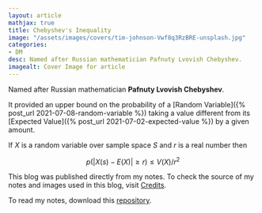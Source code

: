 ```yaml
---
layout: article
mathjax: true
title: Chebyshev's Inequality
image: "/assets/images/covers/tim-johnson-Vwf8q3RzBRE-unsplash.jpg"
categories:
- DM
desc: Named after Russian mathematician Pafnuty Lvovish Chebyshev. 
imagealt: Cover Image for article
---
```


Named after Russian mathematician <b>Pafnuty Lvovish Chebyshev</b>.

It provided an upper bound on the probability of a [Random Variable]({% post_url 2021-07-08-random-variable %}) taking a value different from its [Expected Value]({% post_url 2021-07-02-expected-value %}) by a given amount.

If $X$ is a random variable over sample space $S$ and $r$ is a real number then




















































































































































































































































































































































































































$$p(|X(s) - E(X)| \ge r) \le V(X) / r^2$$





















































































































































































































































































































































































































This blog was published directly from my notes.
To check the source of my notes and images used in this blog, visit <a href="/credits.html" target="_blank">Credits</a>.

To read my notes, download this <a href="https://github.com/bovem/CS" target="blank">repository</a>.